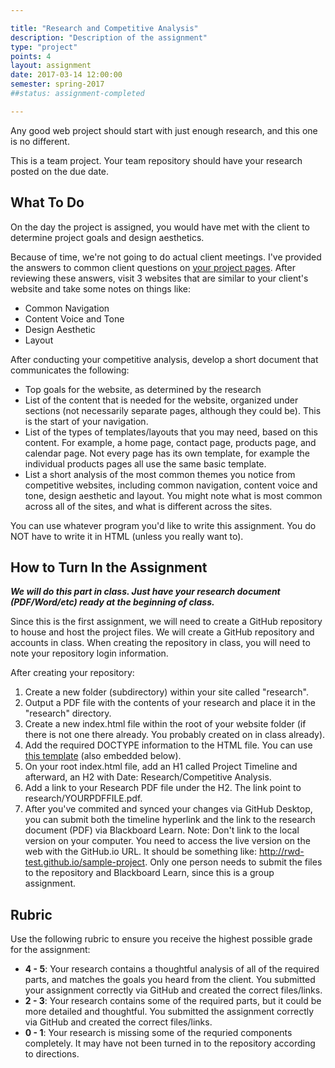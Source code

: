 ```yaml
---

title: "Research and Competitive Analysis"
description: "Description of the assignment"
type: "project"
points: 4
layout: assignment
date: 2017-03-14 12:00:00
semester: spring-2017
##status: assignment-completed

---
```


Any good web project should start with just enough research, and this one is no different.

This is a team project.  Your team repository should have your research posted on the due date.

## What To Do

On the day the project is assigned, you would have met with the client to determine project goals and design aesthetics.

Because of time, we're not going to do actual client meetings.  I've provided the answers to common client questions on <a href="/class/groups/">your project pages</a>. After reviewing these answers, visit 3 websites that are similar to your client's website and take some notes on things like:

* Common Navigation
* Content Voice and Tone
* Design Aesthetic
* Layout

After conducting your competitive analysis, develop a short document that communicates the following:

* Top goals for the website, as determined by the research
* List of the content that is needed for the website, organized under sections (not necessarily separate pages, although they could be).  This is the start of your navigation.
* List of the types of templates/layouts that you may need, based on this content.  For example, a home page, contact page, products page, and calendar page.  Not every page has its own template, for example the individual products pages all use the same basic template.
* List a short analysis of the most common themes you notice from competitive websites, including common navigation, content voice and tone, design aesthetic and layout.  You might note what is most common across all of the sites, and what is different across the sites.

You can use whatever program you'd like to write this assignment.  You do NOT have to write it in HTML (unless you really want to).

## How to Turn In the Assignment

***We will do this part in class.  Just have your research document (PDF/Word/etc) ready at the beginning of class.***

Since this is the first assignment, we will need to create a GitHub repository to house and host the project files.  We will create a GitHub repository and accounts in class.  When creating the repository in class, you will need to note your repository login information.

After creating your repository:

1.  Create a new folder (subdirectory) within your site called "research".
2.  Output a PDF file with the contents of your research and place it in the "research" directory.
3.  Create a new index.html file within the root of your website folder (if there is not one there already.  You probably created on in class already).
4.  Add the required DOCTYPE information to the HTML file.  You can use <a href="https://gist.github.com/challahan/0f8d805423259882cbc2">this template</a> (also embedded below).
4.  On your root index.html file, add an H1 called Project Timeline and afterward, an H2 with Date: Research/Competitive Analysis.
6.  Add a link to your Research PDF file under the H2.  The link point to research/YOURPDFFILE.pdf.
7.  After you've commited and synced your changes via GitHub Desktop, you can submit both the timeline hyperlink and the link to the research document (PDF) via Blackboard Learn.  Note: Don't link to the local version on your computer.  You need to access the live version on the web with the GitHub.io URL.  It should be something like: http://rwd-test.github.io/sample-project.  Only one person needs to submit the files to the repository and Blackboard Learn, since this is a group assignment.

<script src="https://gist.github.com/challahan/0f8d805423259882cbc2.js"></script>

## Rubric

Use the following rubric to ensure you receive the highest possible grade for the assignment:

* **4 - 5**: Your research contains a thoughtful analysis of all of the required parts, and matches the goals you heard from the client.  You submitted your assignment correctly via GitHub and created the correct files/links.  
* **2 - 3**: Your research contains some of the required parts, but it could be more detailed and thoughtful.  You submitted the assignment correctly via GitHub and created the correct files/links.
* **0 - 1**: Your research is missing some of the requried components completely.  It may have not been turned in to the repository according to directions.
